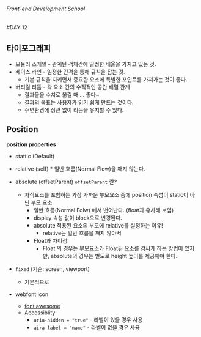 ###### Front-end Development School

#DAY 12

## 타이포그래피

* 모듈러 스케일 - 관계된 객체간에 일정한 배율을 가지고 있는 것.
* 베이스 라인 - 일정한 간격을 통해 규칙을 잡는 것.
  * 기본 규칙을 지키면서 중요한 요소에 특별한 포인트를 가져가는 것이 좋다.
* 버티컬 리듬 - 각 요소 간의 수직적인 공간 배열 관계
  * 결과물을 수치로 옮길 때 ... 좋다~
  * 결과의 목표는 사용자가 읽기 쉽게 만드는 것이다. 
  * 주변환경에 상관 없이 리듬을 유지할 수 있다. 


## Position

**position properties**
* stattic (Default)
* relative (self) * 일반 흐름(Normal Flow)을 깨지 않는다.
* absolute (offsetParent)
  `offsetParent` 란?
  * 자식요소를 포함하는 가장 가까운 부모요소 중에 position 속성이 static이 아닌 부모 요소
    * 일반 흐름(Normal Folw) 에서 벗어난다. (float과 유사해 보임)
    * display 속성 값이 block으로 변경된다.
    * absolute 적용된 요소의 부모에 relative를 설정하는 이유!
      * relative는 일반 흐름을 깨지 않아서
    * Float과 차이점!
      * Float 의 경우는 부모요소가 Float된 요소를 감싸게 하는 방법이 있지만, absolute의 경우는 별도로 height 높이를 제공해야 한다.
* `fixed` (기준: screen, viewport)
  * 기본적으로 


* webfont icon 
  * [font awesome](http://fontawesome.io/)
  * Accessiblity
    * `aria-hidden = "true"` - 라벨이 있을 경우 사용
    * `aira-label = "name"` - 라벨이 없을 경우 사용


